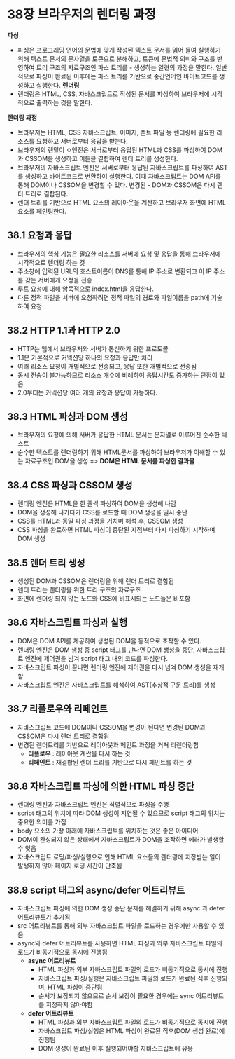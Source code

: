 # 38장 브라우저의 렌더링 과정

**파싱**
- 파싱은 프로그래밍 언어의 문법에 맞게 작성된 텍스트 문서를 읽어 들여 실행하기 위해 텍스트 문서의 문자열을 토큰으로 분해하고, 토큰에 문법적 의미와 구조를 반영하여 트리 구조의 자료구조인 파스 트리를 - 생성하는 일련의 과정을 말한다. 일반적으로 파싱이 완료된 이후에는 파스 트리를 기반으로 중간언어인 바이트코드를 생성하고 실행한다.
**렌더링**
- 렌더링은 HTML, CSS, 자바스크립트로 작성된 문서를 파싱하여 브라우저에 시각적으로 출력하는 것을 말한다.

**렌더링 과정**
- 브라우저는 HTML, CSS 자바스크립트, 이미지, 폰트 파일 등 렌더링에 필요한 리소스를 요청하고 서버로부터 응답을 받는다.
- 브라우저의 렌덜이 ㅇ엔진은 서버로부터 응답된 HTML과 CSS를 파싱하여 DOM과 CSSOM을 생성하고 이들을 결합하여 렌더 트리를 생성한다.
- 브라우저의 자바스크립트 엔진은 서버로부터 응답된 자바스크립트를 파싱하여 AST를 생성하고 바이트코드로 변환하여 실행한다. 이때 자바스크립트는 DOM API를 통해 DOM이나 CSSOM을 변경할 수 있다. 변경된 - DOM과 CSSOM은 다시 렌더 트리로 결합된다.
- 렌더 트리를 기반으로 HTML 요소의 레이아웃을 계산하고 브라우저 화면에 HTML요소를 페인팅한다.

## 38.1 요청과 응답
- 브라우저의 핵심 기능은 필요한 리소스를 서버에 요청 및 응답을 통해 브라우저에 시각적으로 렌더링 하는 것
- 주소창에 입력된 URL의 호스트이름이 DNS를 통해 IP 주소로 변환되고 이 IP 주소를 갖는 서버에게 요청을 전송
- 루트 요청에 대해 암묵적으로 index.html을 응답한다.
- 다른 정적 파일을 서버에 요청하려면 정적 파일의 경로와 파일이름을 path에 기술하여 요청

## 38.2 HTTP 1.1과 HTTP 2.0
- HTTP는 웹에서 브라우저와 서버가 통신하기 위한 프로토콜
- 1.1은 기본적으로 커넥션당 하나의 요청과 응답만 처리
- 여러 리소스 요청이 개별적으로 전송되고, 응답 또한 개별적으로 전송됨
- 동시 전송이 불가능하므로 리소스 개수에 비례하여 응답시간도 증가하는 단점이 있음
- 2.0부터는 커넥션당 여러 개의 요청과 응답이 가능하다.

## 38.3 HTML 파싱과 DOM 생성
- 브라우저의 요청에 의해 서버가 응답한 HTML 문서는 문자열로 이루어진 순수한 텍스트
- 순수한 텍스트를 렌더링하기 위해 HTML문서를 파싱하여 브라우저가 이해할 수 있는 자료구조인 DOM을 생성
=> **DOM은 HTML 문서를 파싱한 결과물**

## 38.4 CSS 파싱과 CSSOM 생성
- 렌더링 엔진은 HTML을 한 줄씩 파싱하여 DOM을 생성해 나감
- DOM을 생성해 나가다가 CSS를 로드할 때 DOM 생성을 일시 중단
- CSS를 HTML과 동일 파싱 과정을 거치며 해석 후, CSSOM 생성
- CSS 파싱을 완료하면 HTML 파싱이 중단된 지점부터 다시 파싱하기 시작하며 DOM 생성

## 38.5 렌더 트리 생성
- 생성된 DOM과 CSSOM은 렌더링을 위해 렌더 트리로 결합됨
- 렌더 트리는 렌더링을 위한 트리 구조의 자료구조
- 화면에 렌더링 되지 않는 노드와 CSS에 비표시되는 노드들은 비포함

## 38.6 자바스크립트 파싱과 실행
- DOM은 DOM API를 제공하여 생성된 DOM을 동적으로 조작할 수 있다.
- 렌더링 엔진은 DOM 생성 중 script 태그를 만나면 DOM 생성을 중단, 자바스크립트 엔진에 제어권을 넘겨 script 태그 내의 코드를 파싱한다.
- 자바스크립트 파싱이 끝나면 렌더링 엔진에 제어권을 다시 넘겨 DOM 생성을 재개함
- 자바스크립트 엔진은 자바스크립트를 해석하여 AST(추상적 구문 트리)를 생성

## 38.7 리플로우와 리페인트
- 자바스크립트 코드에 DOM이나 CSSOM을 변경이 된다면 변경된 DOM과 CSSOM은 다시 렌더 트리로 결합됨
- 변경된 렌더트리를 기반으로 레이아웃과 페인트 과정을 거쳐 리렌더링함
  - **리플로우** : 레이아웃 계싼을 다시 하는 것
  - **리페인트** : 재결합된 렌더 트리를 기반으로 다시 페인트를 하는 것

## 38.8 자바스크립트 파싱에 의한 HTML 파싱 중단
- 렌더링 엔진과 자바스크립트 엔진은 직렬적으로 파싱을 수행
- script 태그의 위치에 따라 DOM 생성이 지연될 수 있으므로 script 태그의 위치는 중요한 의미를 가짐
- body 요소의 가장 아래에 자바스크립트를 위치하는 것은 좋은 아이디어
- DOM이 완성되지 않은 상태에서 자바스크립트가 DOM을 조작하면 에러가 발생할 수 잇음
- 자바스크립트 로딩/파싱/실행으로 인해 HTML 요소들의 렌더링에 지장받는 일이 발생하지 않아 페이지 로딩 시간이 단축됨


## 38.9 script 태그의 async/defer 어트리뷰트
- 자바스크립트 파싱에 의한 DOM 생성 중단 문제를 해결하기 위해 async 과 defer 어트리뷰트가 추가됨
- src 어트리뷰트를 통해 외부 자바스크립트 파일을 로드하는 경우에만 사용할 수 있음
- async와 defer 어트리뷰트를 사용하면 HTML 파싱과 외부 자바스크립트 파일의 로드가 비동기적으로 동시에 진행됨
  - **async 어트리뷰트**
    - HTML 파싱과 외부 자바스크립트 파일의 로드가 비동기적으로 동시에 진행
    - 자바스크립트 파싱/실행은 자바스크립트 파일의 로드가 완료된 직후 진행되며, HTML 파싱이 중단됨
    - 순서가 보장되지 않으므로 순서 보장이 필요한 경우에는 sync 어트리뷰트를 지정하지 않아야함
  - **defer 어트리뷰트**
    - HTML 파싱과 외부 자바스크립트 파일의 로드가 비동기적으로 동시에 진행
    - 자바스크립트 파싱/실행은 HTML 파싱이 완료된 직후(DOM 생성 완료)에 진행됨
    - DOM 생성이 완료된 이후 실행되어야할 자바스크립트에 유용
